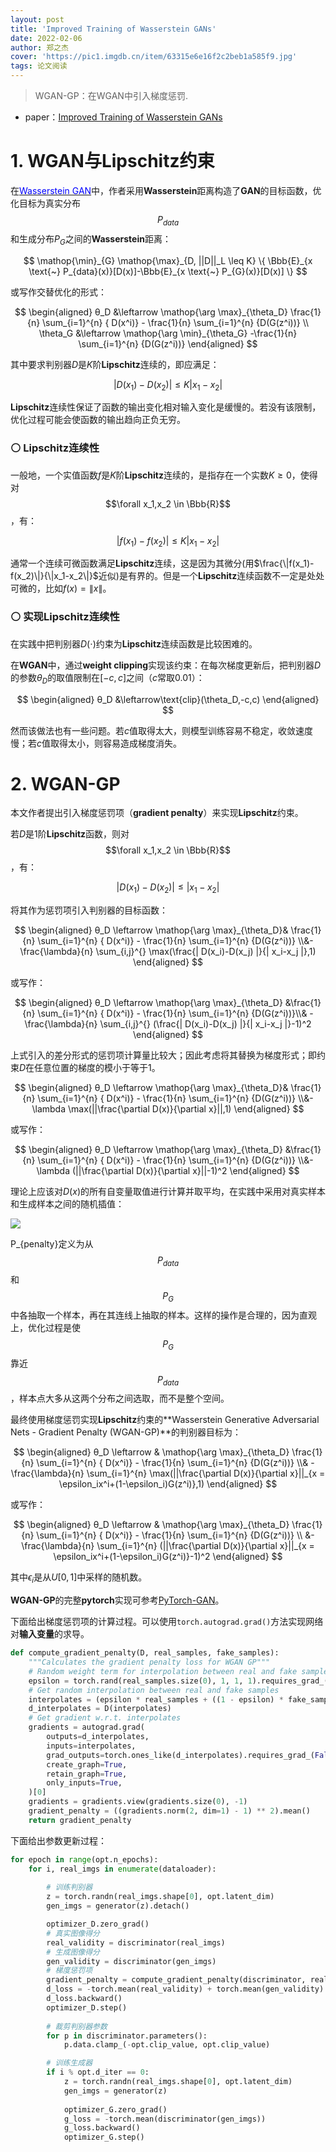 ```yaml
---
layout: post
title: 'Improved Training of Wasserstein GANs'
date: 2022-02-06
author: 郑之杰
cover: 'https://pic1.imgdb.cn/item/63315e6e16f2c2beb1a585f9.jpg'
tags: 论文阅读
---
```


> WGAN-GP：在WGAN中引入梯度惩罚.

- paper：[Improved Training of Wasserstein GANs](https://arxiv.org/abs/1704.00028)

# 1. WGAN与Lipschitz约束

在[<font color=Blue>Wasserstein GAN</font>](https://0809zheng.github.io/2022/02/04/wgan.html)中，作者采用**Wasserstein**距离构造了**GAN**的目标函数，优化目标为真实分布$$P_{data}$$和生成分布$P_G$之间的**Wasserstein**距离：

$$   \mathop{\min}_{G} \mathop{\max}_{D, ||D||_L \leq K} \{ \Bbb{E}_{x \text{~} P_{data}(x)}[D(x)]-\Bbb{E}_{x \text{~} P_{G}(x)}[D(x)] \} $$

或写作交替优化的形式：

$$ \begin{aligned} θ_D &\leftarrow \mathop{\arg \max}_{\theta_D} \frac{1}{n} \sum_{i=1}^{n} { D(x^i)} - \frac{1}{n} \sum_{i=1}^{n} {D(G(z^i))}  \\ \theta_G &\leftarrow \mathop{\arg \min}_{\theta_G} -\frac{1}{n} \sum_{i=1}^{n} {D(G(z^i))} \end{aligned} $$

其中要求判别器$D$是$K$阶**Lipschitz**连续的，即应满足：

$$ | D(x_1)-D(x_2) | ≤K | x_1-x_2 | $$

**Lipschitz**连续性保证了函数的输出变化相对输入变化是缓慢的。若没有该限制，优化过程可能会使函数的输出趋向正负无穷。

### ⚪ Lipschitz连续性

一般地，一个实值函数$f$是$K$阶**Lipschitz**连续的，是指存在一个实数$K\geq 0$，使得对$$\forall x_1,x_2 \in \Bbb{R}$$，有：

$$ | f(x_1)-f(x_2) | ≤K | x_1-x_2 | $$

通常一个连续可微函数满足**Lipschitz**连续，这是因为其微分(用$\frac{\|f(x_1)-f(x_2)\|}{\|x_1-x_2\|}$近似)是有界的。但是一个**Lipschitz**连续函数不一定是处处可微的，比如$f(x) = \|x\|$。

### ⚪ 实现Lipschitz连续性

在实践中把判别器$D(\cdot)$约束为**Lipschitz**连续函数是比较困难的。

在**WGAN**中，通过**weight clipping**实现该约束：在每次梯度更新后，把判别器$D$的参数$θ_D$的取值限制在$[-c,c]$之间（$c$常取$0.01$）：

$$ \begin{aligned}  θ_D &\leftarrow\text{clip}(\theta_D,-c,c)  \end{aligned} $$

然而该做法也有一些问题。若$c$值取得太大，则模型训练容易不稳定，收敛速度慢；若$c$值取得太小，则容易造成梯度消失。


# 2. WGAN-GP

本文作者提出引入梯度惩罚项（**gradient penalty**）来实现**Lipschitz**约束。

若$D$是$1$阶**Lipschitz**函数，则对$$\forall x_1,x_2 \in \Bbb{R}$$，有：

$$ | D(x_1)-D(x_2) | ≤ | x_1-x_2 | $$

将其作为惩罚项引入判别器的目标函数：

$$ \begin{aligned} θ_D \leftarrow \mathop{\arg \max}_{\theta_D}& \frac{1}{n} \sum_{i=1}^{n} { D(x^i)} - \frac{1}{n} \sum_{i=1}^{n} {D(G(z^i))} \\&- \frac{\lambda}{n} \sum_{i,j}^{} \max(\frac{| D(x_i)-D(x_j) |}{| x_i-x_j |},1) \end{aligned} $$

或写作：

$$ \begin{aligned} θ_D \leftarrow \mathop{\arg \max}_{\theta_D} &\frac{1}{n} \sum_{i=1}^{n} { D(x^i)} - \frac{1}{n} \sum_{i=1}^{n} {D(G(z^i))}\\& - \frac{\lambda}{n} \sum_{i,j}^{} (\frac{| D(x_i)-D(x_j) |}{| x_i-x_j |}-1)^2 \end{aligned} $$

上式引入的差分形式的惩罚项计算量比较大；因此考虑将其替换为梯度形式；即约束$D$在任意位置的梯度的模小于等于$1$。

$$ \begin{aligned} θ_D \leftarrow \mathop{\arg \max}_{\theta_D}& \frac{1}{n} \sum_{i=1}^{n} { D(x^i)} - \frac{1}{n} \sum_{i=1}^{n} {D(G(z^i))} \\&- \lambda \max(||\frac{\partial D(x)}{\partial x}||,1) \end{aligned} $$

或写作：

$$ \begin{aligned} θ_D \leftarrow \mathop{\arg \max}_{\theta_D} &\frac{1}{n} \sum_{i=1}^{n} { D(x^i)} - \frac{1}{n} \sum_{i=1}^{n} {D(G(z^i))} \\&- \lambda (||\frac{\partial D(x)}{\partial x}||-1)^2 \end{aligned} $$

理论上应该对$D(x)$的所有自变量取值进行计算并取平均，在实践中采用对真实样本和生成样本之间的随机插值：

![](https://pic1.imgdb.cn/item/63428fd716f2c2beb1981aed.jpg)

P_{penalty}定义为从$$P_{data}$$和$$P_G$$中各抽取一个样本，再在其连线上抽取的样本。这样的操作是合理的，因为直观上，优化过程是使$$P_G$$靠近$$P_{data}$$，样本点大多从这两个分布之间选取，而不是整个空间。

最终使用梯度惩罚实现**Lipschitz**约束的**Wasserstein Generative Adversarial Nets - Gradient Penalty (WGAN-GP)**的判别器目标为：

$$ \begin{aligned} θ_D \leftarrow & \mathop{\arg \max}_{\theta_D} \frac{1}{n} \sum_{i=1}^{n} { D(x^i)} - \frac{1}{n} \sum_{i=1}^{n} {D(G(z^i))} \\& - \frac{\lambda}{n} \sum_{i=1}^{n} \max(||\frac{\partial D(x)}{\partial x}||_{x = \epsilon_ix^i+(1-\epsilon_i)G(z^i)},1) \end{aligned} $$

或写作：

$$ \begin{aligned}  θ_D \leftarrow & \mathop{\arg \max}_{\theta_D} \frac{1}{n} \sum_{i=1}^{n} { D(x^i)} - \frac{1}{n} \sum_{i=1}^{n} {D(G(z^i))} \\ &- \frac{\lambda}{n} \sum_{i=1}^{n} (||\frac{\partial D(x)}{\partial x}||_{x = \epsilon_ix^i+(1-\epsilon_i)G(z^i)}-1)^2 \end{aligned} $$

其中$\epsilon_i$是从$U[0,1]$中采样的随机数。


**WGAN-GP**的完整**pytorch**实现可参考[PyTorch-GAN](https://github.com/eriklindernoren/PyTorch-GAN/tree/master/implementations/wgan_gp)。

下面给出梯度惩罚项的计算过程。可以使用`torch.autograd.grad()`方法实现网络对**输入变量**的求导。

```python
def compute_gradient_penalty(D, real_samples, fake_samples):
    """Calculates the gradient penalty loss for WGAN GP"""
    # Random weight term for interpolation between real and fake samples
    epsilon = torch.rand(real_samples.size(0), 1, 1, 1).requires_grad_(False)
    # Get random interpolation between real and fake samples
    interpolates = (epsilon * real_samples + ((1 - epsilon) * fake_samples)).requires_grad_(True)
    d_interpolates = D(interpolates)
    # Get gradient w.r.t. interpolates
    gradients = autograd.grad(
        outputs=d_interpolates,
        inputs=interpolates,
        grad_outputs=torch.ones_like(d_interpolates).requires_grad_(False),
        create_graph=True,
        retain_graph=True,
        only_inputs=True,
    )[0]
    gradients = gradients.view(gradients.size(0), -1)
    gradient_penalty = ((gradients.norm(2, dim=1) - 1) ** 2).mean()
    return gradient_penalty
```

下面给出参数更新过程：

```python
for epoch in range(opt.n_epochs):
    for i, real_imgs in enumerate(dataloader):
              
        # 训练判别器
        z = torch.randn(real_imgs.shape[0], opt.latent_dim) 
        gen_imgs = generator(z).detach()

        optimizer_D.zero_grad()
        # 真实图像得分
        real_validity = discriminator(real_imgs)
        # 生成图像得分
        gen_validity = discriminator(gen_imgs)
        # 梯度惩罚项
        gradient_penalty = compute_gradient_penalty(discriminator, real_imgs.data, gen_imgs.data)
        d_loss = -torch.mean(real_validity) + torch.mean(gen_validity) + opt.lambda_gp*gradient_penalty
        d_loss.backward()
        optimizer_D.step()
            
        # 裁剪判别器参数
        for p in discriminator.parameters():
            p.data.clamp_(-opt.clip_value, opt.clip_value)

        # 训练生成器
        if i % opt.d_iter == 0:
            z = torch.randn(real_imgs.shape[0], opt.latent_dim)
            gen_imgs = generator(z)
            
            optimizer_G.zero_grad()
            g_loss = -torch.mean(discriminator(gen_imgs))
            g_loss.backward()
            optimizer_G.step()
```


